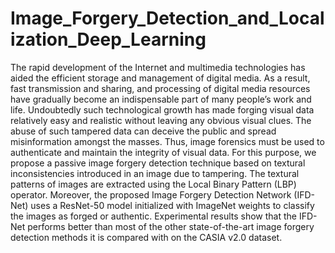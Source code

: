 # Image_Forgery_Detection_and_Localization_Deep_Learning
The rapid development of the Internet and multimedia technologies has aided the efficient storage and management of digital media. As a result, fast transmission and sharing, and processing of digital media resources have gradually become an indispensable part of many people’s work and life. 
Undoubtedly such technological growth has made forging visual data relatively easy and realistic without leaving any obvious visual clues. The abuse of such tampered data can deceive the public and spread misinformation amongst the masses. 
Thus, image forensics must be used to authenticate and maintain the integrity of visual data. For this purpose, we propose a passive image forgery detection technique based on textural inconsistencies introduced in an image due to tampering. 
The textural patterns of images are extracted using the Local Binary Pattern (LBP) operator. Moreover, the proposed Image Forgery Detection Network (IFD-Net) uses a ResNet-50 model initialized with ImageNet weights to classify the images as forged or authentic. 
Experimental results show that the IFD-Net performs better than most of the other state-of-the-art image forgery detection methods it is compared with on the CASIA v2.0 dataset.
